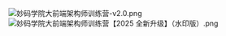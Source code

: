 ![妙码学院大前端架构师训练营-v2.0.png](https://cdn.jsdelivr.net/gh/Deee103/note-picbed/20250608185708414.png)
![妙码学院大前端架构师训练营【2025 全新升级】（水印版）.png](https://cdn.jsdelivr.net/gh/Deee103/note-picbed/20250608185716077.png)
